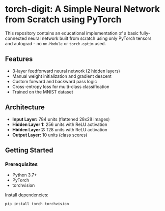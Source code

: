 # torch-digit: A Simple Neural Network from Scratch using PyTorch

This repository contains an educational implementation of a basic fully-connected neural network built from scratch using only PyTorch tensors and autograd - no `nn.Module` or `torch.optim` used.

## Features

- 3-layer feedforward neural network (2 hidden layers)
- Manual weight initialization and gradient descent
- Custom forward and backward pass logic
- Cross-entropy loss for multi-class classification
- Trained on the MNIST dataset

## Architecture

- **Input Layer:** 784 units (flattened 28x28 images)
- **Hidden Layer 1:** 256 units with ReLU activation
- **Hidden Layer 2:** 128 units with ReLU activation
- **Output Layer:** 10 units (class scores)

## Getting Started

### Prerequisites

- Python 3.7+
- PyTorch
- torchvision

Install dependencies:

```bash
pip install torch torchvision
```
